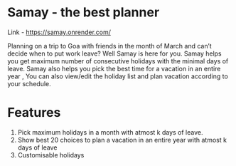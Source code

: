 # Samay - the best planner

Link - https://samay.onrender.com/

Planning on a trip to Goa with friends in the month of March and can’t decide when to put work leave? Well Samay is here for you. 
Samay helps you get maximum number of consecutive holidays with the minimal days of leave. Samay also helps you pick the best time for a vacation in an entire year , You can also view/edit the holiday list and plan vacation according to your schedule.

# Features
1. Pick maximum holidays in a month with atmost k days of leave.
2. Show best 20 choices to plan a vacation in an entire year with atmost k days of leave
3. Customisable holidays 

